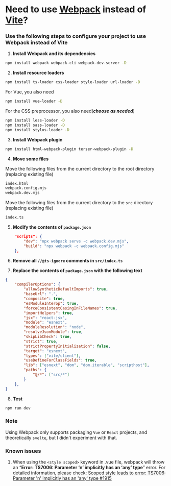 # Need to use [Webpack](https://webpack.js.org/) instead of [Vite](https://vitejs.dev/)?

### Use the following steps to configure your project to use Webpack instead of Vite

1. **Install Webpack and its dependencies**

```bash
npm install webpack webpack-cli webpack-dev-server -D
```

2. **Install resource loaders**

```bash
npm install ts-loader css-loader style-loader url-loader -D
```

For Vue, you also need

```bash
npm install vue-loader -D
```

For the CSS preprocessor, you also need(***choose as needed***)

```bash
npm install less-loader -D
npm install sass-loader -D
npm install stylus-loader -D
```

3. **Install Webpack plugin**

```bash
npm install html-webpack-plugin terser-webpack-plugin -D
```

4. **Move some files**

Move the following files from the current directory to the root directory (replacing existing file)

```bash
index.html
webpack.config.mjs
webpack.dev.mjs
```

Move the following files from the current directory to the `src` directory (replacing existing file)

```bash
index.ts
```

5. **Modify the contents of `package.json`**

```json
    "scripts": {
        "dev": "npx webpack serve -c webpack.dev.mjs",
        "build": "npx webpack -c webpack.config.mjs"
    },
```

6. **Remove all `//@ts-ignore` comments in `src/index.ts`**

7. **Replace the contents of `package.json` with the following text**

```json
{
    "compilerOptions": {
        "allowSyntheticDefaultImports": true,
        "baseUrl": ".",
        "composite": true,
        "esModuleInterop": true,
        "forceConsistentCasingInFileNames": true,
        "importHelpers": true,
        "jsx": "react-jsx",
        "module": "esnext",
        "moduleResolution": "node",
        "resolveJsonModule": true,
        "skipLibCheck": true,
        "strict": true,
        "strictPropertyInitialization": false,
        "target": "esnext",
        "types": ["vite/client"],
        "useDefineForClassFields": true,
        "lib": ["esnext", "dom", "dom.iterable", "scripthost"],
        "paths": {
            "@/*": ["src/*"]
        }
    },
}
```

8. **Test**

```bash
npm run dev
```

### Note

Using Webpack only supports packaging `Vue` or `React` projects, and theoretically `svelte`, but I didn't experiment with that.

### Known issues

1. When using the `<style scoped>` keyword in .vue file, webpack will throw an “**Error: TS7006: Parameter ‘n’ implicitly has an ‘any’ type**” error. For detailed information, please check: [Scoped style leads to error: TS7006: Parameter 'n' implicitly has an 'any' type #1915](https://github.com/vuejs/vue-loader/issues/1915)
